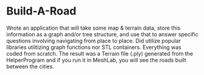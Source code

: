 # Build-A-Road

Wrote an application that will take some map & terrain data, store this information as a graph and/or
tree structure, and use that to answer specific questions involving navigating from place to place. Did utilize popular libraries utiltizing graph functions nor STL containers. Everything was coded from scratch. The result was a Terrain file (.ply) generated from the HelperProgram and if you run it in MeshLab, you will see the roads built between the cities. 
